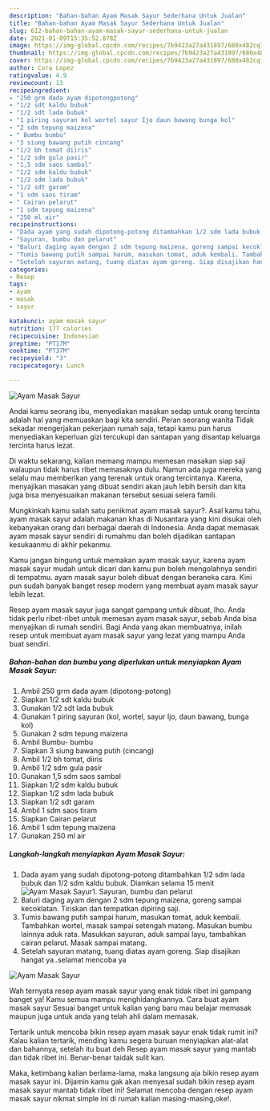 ```yaml
---
description: "Bahan-bahan Ayam Masak Sayur Sederhana Untuk Jualan"
title: "Bahan-bahan Ayam Masak Sayur Sederhana Untuk Jualan"
slug: 612-bahan-bahan-ayam-masak-sayur-sederhana-untuk-jualan
date: 2021-01-09T15:35:52.878Z
image: https://img-global.cpcdn.com/recipes/7b9423a27a431897/680x482cq70/ayam-masak-sayur-foto-resep-utama.jpg
thumbnail: https://img-global.cpcdn.com/recipes/7b9423a27a431897/680x482cq70/ayam-masak-sayur-foto-resep-utama.jpg
cover: https://img-global.cpcdn.com/recipes/7b9423a27a431897/680x482cq70/ayam-masak-sayur-foto-resep-utama.jpg
author: Cora Lopez
ratingvalue: 4.9
reviewcount: 13
recipeingredient:
- "250 grm dada ayam dipotongpotong"
- "1/2 sdt kaldu bubuk"
- "1/2 sdt lada bubuk"
- "1 piring sayuran kol wortel sayur Ijo daun bawang bunga kol"
- "2 sdm tepung maizena"
- " Bumbu bumbu"
- "3 siung bawang putih cincang"
- "1/2 bh tomat diiris"
- "1/2 sdm gula pasir"
- "1,5 sdm saos sambal"
- "1/2 sdm kaldu bubuk"
- "1/2 sdm lada bubuk"
- "1/2 sdt garam"
- "1 sdm saos tiram"
- " Cairan pelarut"
- "1 sdm tepung maizena"
- "250 ml air"
recipeinstructions:
- "Dada ayam yang sudah dipotong-potong ditambahkan 1/2 sdm lada bubuk dan 1/2 sdm kaldu bubuk. Diamkan selama 15 menit"
- "Sayuran, bumbu dan pelarut"
- "Baluri daging ayam dengan 2 sdm tepung maizena, goreng sampai kecoklatan. Tiriskan dan tempatkan dipiring saji."
- "Tumis bawang putih sampai harum, masukan tomat, aduk kembali. Tambahkan wortel, masak sampai setengah matang. Masukan bumbu lainnya aduk rata. Masukkan sayuran, aduk sampai layu, tambahkan cairan pelarut. Masak sampai matang."
- "Setelah sayuran matang, tuang diatas ayam goreng. Siap disajikan hangat ya..selamat mencoba ya"
categories:
- Resep
tags:
- ayam
- masak
- sayur

katakunci: ayam masak sayur 
nutrition: 177 calories
recipecuisine: Indonesian
preptime: "PT17M"
cooktime: "PT37M"
recipeyield: "3"
recipecategory: Lunch

---
```



![Ayam Masak Sayur](https://img-global.cpcdn.com/recipes/7b9423a27a431897/680x482cq70/ayam-masak-sayur-foto-resep-utama.jpg)

Andai kamu seorang ibu, menyediakan masakan sedap untuk orang tercinta adalah hal yang memuaskan bagi kita sendiri. Peran seorang  wanita Tidak sekadar mengerjakan pekerjaan rumah saja, tetapi kamu pun harus menyediakan keperluan gizi tercukupi dan santapan yang disantap keluarga tercinta harus lezat.

Di waktu  sekarang, kalian memang mampu memesan masakan siap saji walaupun tidak harus ribet memasaknya dulu. Namun ada juga mereka yang selalu mau memberikan yang terenak untuk orang tercintanya. Karena, menyajikan masakan yang dibuat sendiri akan jauh lebih bersih dan kita juga bisa menyesuaikan makanan tersebut sesuai selera famili. 



Mungkinkah kamu salah satu penikmat ayam masak sayur?. Asal kamu tahu, ayam masak sayur adalah makanan khas di Nusantara yang kini disukai oleh kebanyakan orang dari berbagai daerah di Indonesia. Anda dapat memasak ayam masak sayur sendiri di rumahmu dan boleh dijadikan santapan kesukaanmu di akhir pekanmu.

Kamu jangan bingung untuk memakan ayam masak sayur, karena ayam masak sayur mudah untuk dicari dan kamu pun boleh mengolahnya sendiri di tempatmu. ayam masak sayur boleh dibuat dengan beraneka cara. Kini pun sudah banyak banget resep modern yang membuat ayam masak sayur lebih lezat.

Resep ayam masak sayur juga sangat gampang untuk dibuat, lho. Anda tidak perlu ribet-ribet untuk memesan ayam masak sayur, sebab Anda bisa menyajikan di rumah sendiri. Bagi Anda yang akan membuatnya, inilah resep untuk membuat ayam masak sayur yang lezat yang mampu Anda buat sendiri.

<!--inarticleads1-->

##### Bahan-bahan dan bumbu yang diperlukan untuk menyiapkan Ayam Masak Sayur:

1. Ambil 250 grm dada ayam (dipotong-potong)
1. Siapkan 1/2 sdt kaldu bubuk
1. Gunakan 1/2 sdt lada bubuk
1. Gunakan 1 piring sayuran (kol, wortel, sayur Ijo, daun bawang, bunga kol)
1. Gunakan 2 sdm tepung maizena
1. Ambil  Bumbu- bumbu
1. Siapkan 3 siung bawang putih (cincang)
1. Ambil 1/2 bh tomat, diiris
1. Ambil 1/2 sdm gula pasir
1. Gunakan 1,5 sdm saos sambal
1. Siapkan 1/2 sdm kaldu bubuk
1. Siapkan 1/2 sdm lada bubuk
1. Siapkan 1/2 sdt garam
1. Ambil 1 sdm saos tiram
1. Siapkan  Cairan pelarut
1. Ambil 1 sdm tepung maizena
1. Gunakan 250 ml air




<!--inarticleads2-->

##### Langkah-langkah menyiapkan Ayam Masak Sayur:

1. Dada ayam yang sudah dipotong-potong ditambahkan 1/2 sdm lada bubuk dan 1/2 sdm kaldu bubuk. Diamkan selama 15 menit
<img src="https://img-global.cpcdn.com/steps/a369f416efef6b38/160x128cq70/ayam-masak-sayur-langkah-memasak-1-foto.jpg" alt="Ayam Masak Sayur">1. Sayuran, bumbu dan pelarut
1. Baluri daging ayam dengan 2 sdm tepung maizena, goreng sampai kecoklatan. Tiriskan dan tempatkan dipiring saji.
1. Tumis bawang putih sampai harum, masukan tomat, aduk kembali. Tambahkan wortel, masak sampai setengah matang. Masukan bumbu lainnya aduk rata. Masukkan sayuran, aduk sampai layu, tambahkan cairan pelarut. Masak sampai matang.
1. Setelah sayuran matang, tuang diatas ayam goreng. Siap disajikan hangat ya..selamat mencoba ya
<img src="//assets-global.cpcdn.com/assets/icons/button_play-2c75c40dde080a61004c1f40b05d8f140eaff45d7e9e6481dc71c63d2e7c4909.png" alt="Ayam Masak Sayur">



Wah ternyata resep ayam masak sayur yang enak tidak ribet ini gampang banget ya! Kamu semua mampu menghidangkannya. Cara buat ayam masak sayur Sesuai banget untuk kalian yang baru mau belajar memasak maupun juga untuk anda yang telah ahli dalam memasak.

Tertarik untuk mencoba bikin resep ayam masak sayur enak tidak rumit ini? Kalau kalian tertarik, mending kamu segera buruan menyiapkan alat-alat dan bahannya, setelah itu buat deh Resep ayam masak sayur yang mantab dan tidak ribet ini. Benar-benar taidak sulit kan. 

Maka, ketimbang kalian berlama-lama, maka langsung aja bikin resep ayam masak sayur ini. Dijamin kamu gak akan menyesal sudah bikin resep ayam masak sayur mantab tidak ribet ini! Selamat mencoba dengan resep ayam masak sayur nikmat simple ini di rumah kalian masing-masing,oke!.

